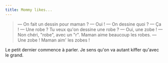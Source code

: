 ```yaml
---
title: Mommy likes...
---
```


> — On fait un dessin pour maman ?
> — Oui !
> — On dessine quoi ?
> — Ça !
> — Une robe ? Tu veux qu'on dessine une robe ?
> — Oui, une zobe !
> — Non chéri, "robe", avec un "r". Maman aime beaucoup les robes.
> — Une zobe ! Maman aim' les zobes !

Le petit dernier commence à parler. Je sens qu'on va autant kiffer qu'avec le grand.
